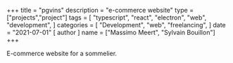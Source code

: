 +++
title = "pgvins"
description = "e-commerce website"
type = ["projects","project"]
tags = [
    "typescript",
    "react",
    "electron",
    "web",
    "development",
]
categories = [
    "Development",
    "web",
    "freelancing",
]
date = "2021-07-01"
[ author ]
  name = ["Massimo Meert", "Sylvain Bouillon"]
+++

E-commerce website for a sommelier.